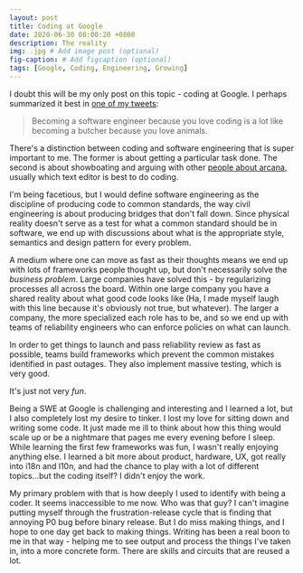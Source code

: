 ```yaml
---
layout: post
title: Coding at Google
date: 2020-06-30 08:00:20 +0800
description: The reality
img: .jpg # Add image post (optional)
fig-caption: # Add figcaption (optional)
tags: [Google, Coding, Engineering, Growing]
---
```


I doubt this will be my only post on this topic - coding at Google. I perhaps summarized it best in [one of my tweets](https://twitter.com/Saurya/status/1121188147826573312):

>Becoming a software engineer because you love coding is a lot like becoming a butcher because you love animals.

There's a distinction between coding and software engineering that is super important to me. The former is about getting a particular task done. The second is about showboating and arguing with other [people about arcana](https://morepablo.com/2018/03/engineer-showboating.html), usually which text editor is best to do coding.

I'm being facetious, but I would define software engineering as the discipline of producing code to common standards, the way civil engineering is about producing bridges that don't fall down. Since physical reality doesn't serve as a test for what a common standard should be in software, we end up with discussions about what is the appropriate style, semantics and design pattern for every problem.

A medium where one can move as fast as their thoughts means we end up with lots of frameworks people thought up, but don't necessarily solve the _business problem_. Large companies have solved this - by regularizing processes all across the board. Within one large company you have a shared reality about what good code looks like (Ha, I made myself laugh with this line because it's obviously not true, but whatever). The larger a company, the more specialized each role has to be, and so we end up with teams of reliability engineers who can enforce policies on what can launch.

In order to get things to launch and pass reliability review as fast as possible, teams build frameworks which prevent the common mistakes identified in past outages. They also implement massive testing, which is very good.

It's just not very _fun_.

Being a SWE at Google is challenging and interesting and I learned a lot, but I also completely lost my desire to tinker. I lost my love for sitting down and writing some code. It just made me ill to think about how this thing would scale up or be a nightmare that pages me every evening before I sleep. While learning the first few frameworks was fun, I wasn't really enjoying anything else. I learned a bit more about product, hardware, UX, got really into i18n and l10n, and had the chance to play with a lot of different topics...but the coding itself? I didn't enjoy the work.

My primary problem with that is how deeply I used to identify with being a coder. It seems inaccessible to me now. Who was that guy? I can't imagine putting myself through the frustration-release cycle that is finding that annoying P0 bug before binary release. But I do miss making things, and I hope to one day get back to making things. Writing has been a real boon to me in that way - helping me to see output and process the things I've taken in, into a more concrete form. There are skills and circuits that are reused a lot.
